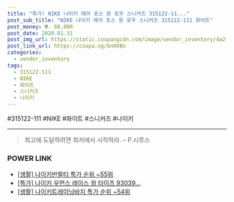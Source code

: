 ```yaml
--- 
title: "특가! NIKE 나이키 에어 포스 원 로우 스니커즈 315122-11..." 
post_sub_title: "NIKE 나이키 에어 포스 원 로우 스니커즈 315122-111 화이트" 
post_money: ₩. 60,000 
post_date: 2020.01.31 
post_img_url: https://static.coupangcdn.com/image/vendor_inventory/4a2f/ece6e1bf4603628fd41e641b40737552fe49f4d6e6fd57836f16c0c216e6.jpg 
post_link_url: https://coupa.ng/bnHVBn 
categories: 
  - vendor_inventory 
tags: 
  - 315122-111 
  - NIKE 
  - 화이트 
  - 스니커즈 
  - 나이키 
--- 
```

  #315122-111 #NIKE #화이트 #스니커즈 #나이키 
<hr> 

> 최고에 도달하려면 최저에서 시작하라. – P.시루스 


### POWER LINK

* <a href="https://blog.naver.com/sakai111/221783606632" target="_blank"> [생활] 나이키반팔티 특가 순위 ~55위</a>
* <a href="https://blog.naver.com/an0733/221789012431" target="_blank">[특가] 나이키 우먼스 레이스 웜 타이츠 93039...</a>
* <a href="https://blog.naver.com/sakai111/221785574111" target="_blank"> [생활] 나이키트레이닝바지 특가 순위 ~54위</a>
